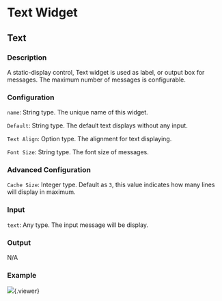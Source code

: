 Text Widget
======
## Text

### Description

A static-display control, Text widget is used as label, or output box for messages. The maximum number of messages is configurable.

### Configuration

`name`: String type. The unique name of this widget.

`Default`: String type. The default text displays without any input.

`Text Align`: Option type. The alignment for text displaying.

`Font Size`: String type. The font size of messages.

### Advanced Configuration

`Cache Size`: Integer type. Default as `3`, this value indicates how many lines will display in maximum.

### Input

`text`: Any type. The input message will be display.

### Output

N/A

### Example

![](./doc/pic/refer/text1.png){.viewer}